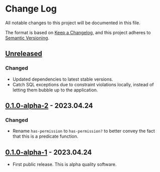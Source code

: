 # Change Log
All notable changes to this project will be documented in this file.

The format is based on [Keep a Changelog](https://keepachangelog.com/en/1.0.0/),
and this project adheres to [Semantic Versioning](https://semver.org/spec/v2.0.0.html).

## [Unreleased]

### Changed
- Updated dependencies to latest stable versions.
- Catch SQL exceptions due to constraint violations locally, instead
  of letting them bubble up to the application.

## [0.1.0-alpha-2] - 2023.04.24

### Changed

- Rename `has-permission` to `has-permission?` to better convey the fact that this is a predicate function.

## [0.1.0-alpha-1] - 2023.04.24

- First public release. This is alpha quality software.

[Unreleased]: https://github.com/gethop-dev/rbac.next/compare/v0.1.0.alpha-1...main
[0.1.0-alpha-2]: https://github.com/gethop-dev/rbac.next/compare/v0.1.0-alpha-1...v0.1.0-alpha-2
[0.1.0-alpha-1]: https://github.com/gethop-dev/rbac.next/releases/tag/v0.1.0.alpha-1
